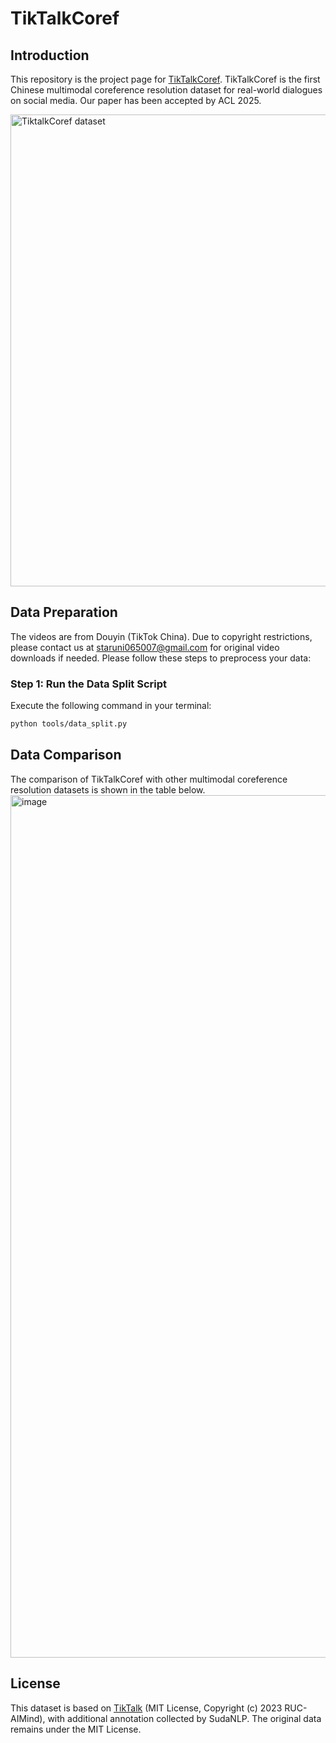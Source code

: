 # TikTalkCoref

## Introduction
This repository is the project page for [TikTalkCoref](https://arxiv.org/abs/2504.14321). TikTalkCoref is the first Chinese multimodal coreference resolution dataset for real-world dialogues on social media. Our paper has been accepted by ACL 2025.

<img width="755" alt="TiktalkCoref dataset" src="https://github.com/user-attachments/assets/d3be68a8-e04a-4f56-b384-a4bf32fdd5a9" />

## Data Preparation
The videos are from Douyin (TikTok China). Due to copyright restrictions, please contact us at staruni065007@gmail.com for original video downloads if needed. 
Please follow these steps to preprocess your data:
### Step 1: Run the Data Split Script
Execute the following command in your terminal:
```bash
python tools/data_split.py
```

## Data Comparison
The comparison of TikTalkCoref with other multimodal coreference resolution datasets is shown in the table below.
<img width="1380" alt="image" src="https://github.com/user-attachments/assets/859d3939-a7b4-4396-ac72-9851051f31c7" />



## License

This dataset is based on [TikTalk](https://github.com/RUC-AIMind/TikTalk) (MIT License, Copyright (c) 2023 RUC-AIMind), with additional annotation collected by SudaNLP.  The original data remains under the MIT License.
